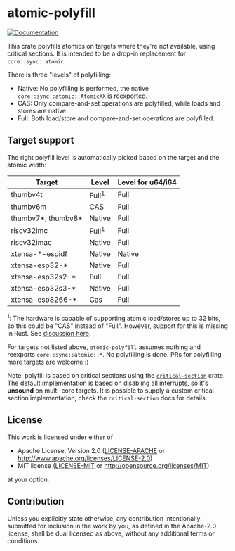 # atomic-polyfill

[![Documentation](https://docs.rs/atomic-polyfill/badge.svg)](https://docs.rs/atomic-polyfill)

This crate polyfills atomics on targets where they're not available, using critical sections. It is intended to be a drop-in replacement for `core::sync::atomic`.

There is three "levels" of polyfilling:
- Native: No polyfilling is performed, the native `core::sync::atomic::AtomicXX` is reexported.
- CAS: Only compare-and-set operations are polyfilled, while loads and stores are native.
- Full: Both load/store and compare-and-set operations are polyfilled.

## Target support

The right polyfill level is automatically picked based on the target and the atomic width:

| Target             | Level            | Level for u64/i64 |
|--------------------|------------------|-------------------|
| thumbv4t           | Full<sup>1</sup> | Full              |
| thumbv6m           | CAS              | Full              |
| thumbv7*, thumbv8* | Native           | Full              |
| riscv32imc         | Full<sup>1</sup> | Full              |
| riscv32imac        | Native           | Full              |
| xtensa-*-espidf    | Native           | Native            |
| xtensa-esp32-*     | Native           | Full              |
| xtensa-esp32s2-*   | Full             | Full              |
| xtensa-esp32s3-*   | Native           | Full              |
| xtensa-esp8266-*   | Cas              | Full              |

<sup>1</sup>: The hardware is capable of supporting atomic load/stores up to 32 bits, so this could be "CAS" instead of "Full". However,
support for this is missing in Rust. See [discussion here](https://github.com/rust-lang/rust/pull/81752).

For targets not listed above, `atomic-polyfill` assumes nothing and reexports `core::sync::atomic::*`. No polyfilling is done. PRs for polyfilling more targets are welcome :)

Note: polyfill is based on critical sections using the [`critical-section`](https://crates.io/crates/critical-section) crate. The default implementation is based on disabling all interrupts, so it's **unsound** on multi-core targets. It is possible to supply a custom 
critical section implementation, check the `critical-section` docs for details.

## License

This work is licensed under either of

- Apache License, Version 2.0 ([LICENSE-APACHE](LICENSE-APACHE) or
  http://www.apache.org/licenses/LICENSE-2.0)
- MIT license ([LICENSE-MIT](LICENSE-MIT) or http://opensource.org/licenses/MIT)

at your option.

## Contribution

Unless you explicitly state otherwise, any contribution intentionally submitted
for inclusion in the work by you, as defined in the Apache-2.0 license, shall be
dual licensed as above, without any additional terms or conditions.
